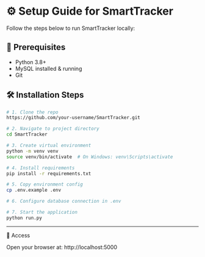 # ⚙️ Setup Guide for SmartTracker

Follow the steps below to run SmartTracker locally:

## 🔧 Prerequisites
- Python 3.8+
- MySQL installed & running
- Git

## 🛠️ Installation Steps

```bash
# 1. Clone the repo
https://github.com/your-username/SmartTracker.git

# 2. Navigate to project directory
cd SmartTracker

# 3. Create virtual environment
python -m venv venv
source venv/bin/activate  # On Windows: venv\Scripts\activate

# 4. Install requirements
pip install -r requirements.txt

# 5. Copy environment config
cp .env.example .env

# 6. Configure database connection in .env

# 7. Start the application
python run.py
```
---
🔗 Access

Open your browser at: http://localhost:5000
